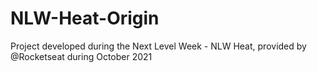 # NLW-Heat-Origin
 Project developed during the Next Level Week - NLW Heat, provided by @Rocketseat during October 2021
